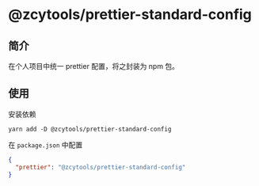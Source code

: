 # @zcytools/prettier-standard-config

## 简介

在个人项目中统一 prettier 配置，将之封装为 npm 包。

## 使用

安装依赖

```shell
yarn add -D @zcytools/prettier-standard-config
```

在 `package.json` 中配置

```json
{
  "prettier": "@zcytools/prettier-standard-config"
}
```

